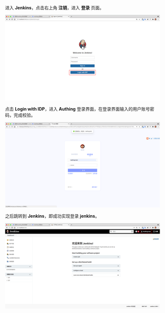 <IntegrationDetailCard title="体验登录">

进入 **Jenkins**，点击右上角 **注销**，进入 **登录** 页面。

<img src="../../images/integration/jenkins/3-1.png" class="md-img-padding" />

点击 **Login with IDP**，进入 **Authing** 登录界面，在登录界面输入的用户账号密码，完成校验。

<img src="../../images/integration/jenkins/3-2.png" class="md-img-padding" />

之后跳转到 **Jenkins**，即成功实现登录 **jenkins**。

<img src="../../images/integration/jenkins/3-3.png" class="md-img-padding" />

</IntegrationDetailCard>
